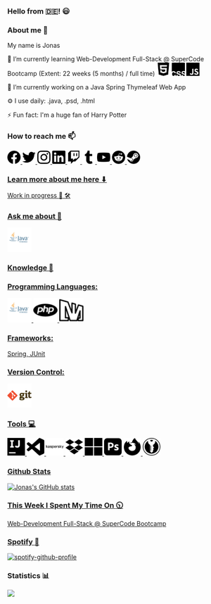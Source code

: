 ### Hello from :de:! :smiley:

### About me 👋
My name is Jonas

🌱 I’m currently learning Web-Development Full-Stack @ SuperCode Bootcamp (Extent: 22 weeks (5 months) / full time)
   <img src="html5.svg" alt="html" width="30"/>
   <img src="csswizardry.svg" alt="css" width="30"/>
   <img src="javascript.svg" alt="javascript" width="30"/>

🔭 I’m currently working on a Java Spring Thymeleaf Web App

⚙️ I use daily: .java, .psd, .html

⚡️ Fun fact: I'm a huge fan of Harry Potter

### How to reach me 📫

<a href="https://www.facebook.com/JonasErmertBLB/"><img src="facebook.svg" alt="facebook" width="30"/>
<a href="https://twitter.com/JonasErmert"><img src="twitter.svg" alt="twitter" width="30"/>
<a href="https://www.instagram.com/ermert.jonas/"><img src="instagram.svg" alt="instagram" width="30"/> 
<a href="https://www.linkedin.com/in/jonas-ermert-b5266b182/"><img src="linkedin.svg" alt="linkedin" width="30"/>
<a href="https://www.twitch.tv/jonasermert"><img src="twitch.svg" alt="twitch" width="30"/>
<a href="https://www.tumblr.com/blog/jonasermert"><img src="tumblr.svg" alt="tumblr" width="30"/>
<a href="https://www.youtube.com/channel/UCJZhignMtLcP6F_HcSH_ZWA"><img src="youtube.svg" alt="youtube" width="30"/>
<a href="https://www.reddit.com"><img src="reddit.svg" alt="reddit" width="30"/>
<a href="https://steamcommunity.com/id/JonasErmert/"><img src="steam.svg" alt="steam" width="30"/>

### Learn more about me here ⬇
Work in progress :construction_worker: 🛠️

### Ask me about 💬
<img src="java.png" alt="java" width="55"/>
   


### Knowledge 🚀

### Programming Languages:
<img src="java.png" alt="java" width="55"/>
<img src="php.svg" alt="php" width="55"/>
<img src="alliedmodders.svg" alt="alliedmodders" width="55"/>


### Frameworks:
Spring, JUnit

### Version Control: 
<img src="git.png" alt="git" width="55"/>

### Tools :computer:
<img src="intellijidea.svg" alt="intellijidea" width="40"/>
<img src="visualstudiocode.svg" alt="visual-studio-code" width="40"/>
<img src="kaspersky.svg" alt="kaspersky" width="40"/>
<img src="dropbox.svg" alt="dropbox" width="40"/>
<img src="microsoft.svg" alt="windows" width="40"/>
<img src="adobephotoshop.svg" alt="photoshop" width="40"/>
<img src="firefoxbrowser.svg" alt="firefox" width="40"/>
<img src="keepassxc.svg" alt="keepass" width="40"/>


### Github Stats
![Jonas's GitHub stats](https://github-readme-stats.vercel.app/api?username=jonasermert&show_icons=true&theme=default)


### This Week I Spent My Time On :clock1030:
Web-Development Full-Stack @ SuperCode Bootcamp

   
### Spotify :musical_note:

[![spotify-github-profile](https://spotify-github-profile.vercel.app/api/view?uid=jonas_ermert&cover_image=true&theme=natemoo-re)](https://github.com/kittinan/spotify-github-profile)  
   
   
   
   
   
### Statistics :bar_chart:
<a href="https://hits.seeyoufarm.com"><img src="https://hits.seeyoufarm.com/api/count/incr/badge.svg?url=https%3A%2F%2Fgithub.com%2Fjonasermert%2Fhit-counter&count_bg=%2379C83D&title_bg=%23555555&icon=reverbnation.svg&icon_color=%23E7E7E7&title=Visitors&edge_flat=false"/></a>













<!--
**jonasermert/jonasermert** is a ✨ _special_ ✨ repository because its `README.md` (this file) appears on your GitHub profile.

Here are some ideas to get you started:

- 🔭 I’m currently working on ...
- 🌱 I’m currently learning ...
- 👯 I’m looking to collaborate on ...
- 🤔 I’m looking for help with ...
- 💬 Ask me about ...
- 📫 How to reach me: ...
- 😄 Pronouns: ...
- ⚡ Fun fact: ...
-->
